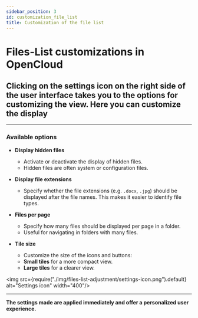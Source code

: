 ```yaml
---
sidebar_position: 3
id: customization_file_list
title: Customization of the file list
---
```


# Files-List customizations in OpenCloud

## Clicking on the settings icon on the right side of the user interface takes you to the options for customizing the view. Here you can customize the display

---

### Available options

- **Display hidden files**
  - Activate or deactivate the display of hidden files.
  - Hidden files are often system or configuration files.

- **Display file extensions**
  - Specify whether the file extensions (e.g. `.docx`, `.jpg`) should be displayed after the file names. This makes it easier to identify file types.

- **Files per page**
  - Specify how many files should be displayed per page in a folder.
  - Useful for navigating in folders with many files.

- **Tile size**
  - Customize the size of the icons and buttons:
  - **Small tiles** for a more compact view.
  - **Large tiles** for a clearer view.

<img src={require("./img/files-list-adjustment/settings-icon.png").default} alt="Settings icon" width="400"/>

---

**The settings made are applied immediately and offer a personalized user experience.**
